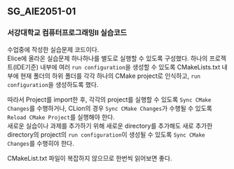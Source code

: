 ## SG_AIE2051-01
### 서강대학교 컴퓨터프로그래밍II 실습코드

수업중에 작성한 실습문제 코드이다.  
Elice에 올라온 실습문제 하나하나를 별도로 실행할 수 있도록 구성했다.
하나의 프로젝트(IDE기준) 내부에 여러 `run configuration`을 생성할 수 있도록 CMakeLists.txt 내부에 현재 폴더의 하위 폴더를 각각 하나의 CMake project로 인식하고, `run configuration`을 생성하도록 했다. 

따라서 Project를 import한 후, 각각의 project를 실행할 수 있도록 `Sync CMake Changes`를 수행하거나, CLion의 경우 `Sync CMake Changes`가 수행될 수 있도록 `Reload CMake Project`를 실행해야 한다.  
새로운 실습이나 과제를 추가하기 위해 새로운 directory를 추가해도 새로 추가한 directory의 project의 `run configuration`이 생성될 수 있도록 `Sync CMake Changes`를 수행히야 한다.

CMakeList.txt 파일이 복잡하지 않으므로 한번씩 읽어보면 좋다.
